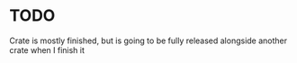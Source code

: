 <!--
 Copyright (c) 2024 Lily Lyons
 
 This Source Code Form is subject to the terms of the Mozilla Public
 License, v. 2.0. If a copy of the MPL was not distributed with this
 file, You can obtain one at https://mozilla.org/MPL/2.0/.
-->

# TODO

Crate is mostly finished, but is going to be fully released alongside another crate when I finish it